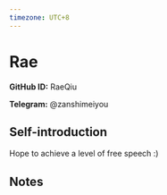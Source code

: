 ```yaml
---
timezone: UTC+8
---
```


# Rae

**GitHub ID:** RaeQiu

**Telegram:** @zanshimeiyou

## Self-introduction

Hope to achieve a level of free speech :)

## Notes

<!-- Content_START -->


<!-- Content_END -->
